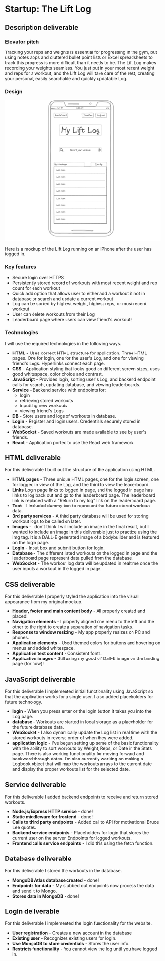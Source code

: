 # Startup: The Lift Log

## Description deliverable

### Elevator pitch
Tracking your reps and weights is essential for progressing in the gym, but using notes apps and cluttered bullet point lists or Excel spreadsheets to track this progress is more difficult than it needs to be. The Lift Log makes recording your weights seamless. You just put in your most recent weight and reps for a workout, and the Lift Log will take care of the rest, creating your personal, easily searchable and quickly updatable Log.

### Design

![Mock](mobile-ui-mockup.png)

Here is a mockup of the Lift Log running on an iPhone after the user has logged in. 

### Key features

- Secure login over HTTPS
- Persistently stored record of workouts with most recent weight and rep count for each workout
- Quick add option that allows user to either add a workout if not in database or search and update a current workout
- Log can be sorted by highest weight, highest reps, or most recent workout
- User can delete workouts from their Log
- Leaderboard page where users can view friend's workouts

### Technologies

I will use the required technologies in the following ways.

- **HTML** - Uses correct HTML structure for application. Three HTML pages. One for login, one for the user's Log, and one for viewing friend's Logs. Hyperlinks connect each page.
- **CSS** - Application styling that looks good on different screen sizes, uses good whitespace, color choice and contrast.
- **JavaScript** - Provides login, sorting user's Log, and backend endpoint calls for search, updating database, and viewing leaderboards.
- **Service** - Backend service with endpoints for:
  - login
  - retrieving stored workouts
  - inputting new workouts
  - viewing friend's Logs
- **DB** - Store users and logs of workouts in database.
- **Login** - Register and login users. Credentials securely stored in database.
- **WebSocket** - Saved workouts are made available to see by user's friends.
- **React** - Application ported to use the React web framework.

## HTML deliverable

For this deliverable I built out the structure of the application using HTML.
- **HTML pages** - Three unique HTML pages, one for the login screen, one for logged in view of the Log, and the third to view the leaderboard.
- **Links** Login page links to logged in page, and the logged in page has links to log back out and go to the leaderboard page. The leaderboard link is replaced with a "Return to my log" link on the leaderboard page.
- **Text** - I included dummy text to represent the future stored workout data.
- **3rd party services** - A third party database will be used for storing workout logs to be called on later.
- **Images** - I don't think I will include an image in the final result, but I wanted to include an image in this deliverable just to practice using the img tag. It is a DALL-E generated image of a bodybuilder and is featured on the login page.
- **Login** - Input box and submit button for login.
- **Database** - The different listed workouts on the logged in page and the leaderboard page represent data pulled from the database.
- **WebSocket** - The workout log data will be updated in realtime once the user inputs a workout in the logged in page.

## CSS deliverable

For this deliverable I properly styled the application into the visual appearance from my original mockup.
- **Header, footer and main content body** - All properly created and placed!
- **Navigation elements** - I properly aligned one menu to the left and the other to the right to create a separation of navigation tasks.
- **Response to window resizing** - My app properly resizes on PC and phones.
- **Application elements** - Used themed colors for buttons and hovering on menus and added whitespace.
- **Application text content** - Consistent fonts.
- **Application images** - Still using my good ol' Dall-E image on the landing page (for now)!

## JavaScript deliverable

For this deliverable I implemented initial functionality using JavaScript so that the application works for a single user. I also added placeholders for future technology.
- **login** - When you press enter or the login button it takes you into the Log page.
- **database** - Workouts are started in local storage as a placeholder for the future database data.
- **WebSocket** - I also dynamically update the Log list in real time with the stored workouts in reverse order of when they were added.
- **application logic** - I've begun setting up some of the basic functionality with the ability to sort workouts by Weight, Reps, or Date in the Stats page. There is also working functionality for moving forward and backward through dates. I'm also currently working on making a Logbook object that will map the workouts arrays to the current date and display the proper workouts list for the selected date.

## Service deliverable

For this deliverable I added backend endpoints to receive and return stored workouts.
- **Node.js/Express HTTP service** - done!
- **Static middleware for frontend** - done!
- **Calls to third party endpoints** - Added call to API for motivational Bruce Lee quotes.
- **Backend service endpoints** - Placeholders for login that stores the current user on the server. Endpoints for logged workouts.
- **Frontend calls service endpoints** - I did this using the fetch function.

## Database deliverable

For this deliverable I stored the workouts in the database.
- **MongoDB Atlas database created** - done!
- **Endpoints for data** - My stubbed out endpoints now process the data and send it to Mongo.
- **Stores data in MongoDB** - done!

## Login deliverable

For this deliverable I implemented the login functionality for the website. 
- **User registration** - Creates a new account in the database.
- **Existing user** - Recognizes existing users for login.
- **Use MongoDB to store credentials** - Stores the user info.
- **Restricts functionality** - You cannot view the log until you have logged in.
